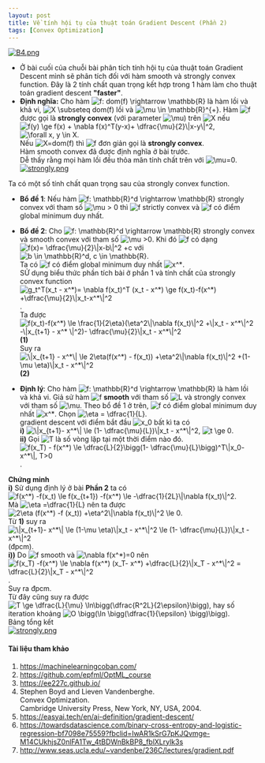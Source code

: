 ```yaml
---
layout: post
title: Về tính hội tụ của thuật toán Gradient Descent (Phần 2)
tags: [Convex Optimization]
---
```





[![B4.png](https://i.postimg.cc/B6N7nH5v/B4.png)](https://postimg.cc/TLLJky48)
  
- Ở bài cuối của chuỗi bài phân tích tính hội tụ của thuật toán Gradient Descent mình sẽ phân tích đối với hàm smooth và strongly convex function. Đây là 2 tính chất quan trọng kết hợp trong 1 hàm làm cho thuật toán gradient descent **"faster"**.
- **Định nghĩa:** Cho hàm <img src="https://i.upmath.me/svg/f%3A%20dom(f)%20%5Crightarrow%20%5Cmathbb%7BR%7D" alt="f: dom(f) \rightarrow \mathbb{R}" /> là hàm lồi và khả vi, <img src="https://i.upmath.me/svg/X%20%5Csubseteq%20dom(f)" alt="X \subseteq dom(f)" /> lồi và <img src="https://i.upmath.me/svg/%20%5Cmu%20%5Cin%20%5Cmathbb%7BR%7D%5E%7B%2B%7D" alt=" \mu \in \mathbb{R}^{+}" />. Hàm <img src="https://i.upmath.me/svg/f" alt="f" /> được gọi là **strongly convex** (với parameter <img src="https://i.upmath.me/svg/%5Cmu" alt="\mu" />) trên <img src="https://i.upmath.me/svg/X" alt="X" /> nếu  
<img src="https://i.upmath.me/svg/f(y)%20%5Cge%20f(x)%20%2B%20%5Cnabla%20f(x)%5ET(y-x)%2B%20%5Cdfrac%7B%5Cmu%7D%7B2%7D%5C%7Cx-y%5C%7C%5E2" alt="f(y) \ge f(x) + \nabla f(x)^T(y-x)+ \dfrac{\mu}{2}\|x-y\|^2" />, <img src="https://i.upmath.me/svg/%5Cforall%20x%2C%20y%20%5Cin%20X" alt="\forall x, y \in X" />.  
Nếu <img src="https://i.upmath.me/svg/X%3Ddom(f)" alt="X=dom(f)" /> thì <img src="https://i.upmath.me/svg/f" alt="f" /> đơn giản gọi là **strongly convex**.  
Hàm smooth convex đã được định nghĩa ở bài trước.  
Dễ thấy rằng mọi hàm lồi đều thỏa mãn tính chất trên với <img src="https://i.upmath.me/svg/%5Cmu%3D0" alt="\mu=0" />.  
[![strongly.png](https://i.postimg.cc/Kz9PXcFc/strongly.png)](https://postimg.cc/5YCYLV6D)  
  
Ta có một số tính chất quan trọng sau của strongly convex function.  
- **Bổ đề 1**: Nếu hàm <img src="https://i.upmath.me/svg/f%3A%20%5Cmathbb%7BR%7D%5Ed%20%5Crightarrow%20%5Cmathbb%7BR%7D" alt="f: \mathbb{R}^d \rightarrow \mathbb{R}" /> strongly convex với tham số <img src="https://i.upmath.me/svg/%5Cmu%20%3E%200" alt="\mu &gt; 0" /> thì <img src="https://i.upmath.me/svg/f" alt="f" /> strictly convex và <img src="https://i.upmath.me/svg/f" alt="f" /> có điểm global minimum duy nhất.  
- **Bổ đề 2**: Cho <img src="https://i.upmath.me/svg/f%3A%20%5Cmathbb%7BR%7D%5Ed%20%5Crightarrow%20%5Cmathbb%7BR%7D" alt="f: \mathbb{R}^d \rightarrow \mathbb{R}" /> strongly convex và smooth convex với tham số <img src="https://i.upmath.me/svg/%5Cmu%20%3E0%20" alt="\mu &gt;0 " />. Khi đó <img src="https://i.upmath.me/svg/f" alt="f" /> có dạng  
<img src="https://i.upmath.me/svg/f(x)%3D%20%5Cdfrac%7B%5Cmu%7D%7B2%7D%5C%7Cx-b%5C%7C%5E2%20%2Bc%20" alt="f(x)= \dfrac{\mu}{2}\|x-b\|^2 +c " /> với <img src="https://i.upmath.me/svg/b%20%5Cin%20%5Cmathbb%7BR%7D%5Ed%2C%20c%20%5Cin%20%5Cmathbb%7BR%7D" alt="b \in \mathbb{R}^d, c \in \mathbb{R}" />.  
Ta có <img src="https://i.upmath.me/svg/f" alt="f" /> có điểm global minimum duy nhất <img src="https://i.upmath.me/svg/x%5E*" alt="x^*" />.  
SỬ dụng biểu thức phần tích bài ở phần 1 và tính chất của strongly convex function  
<img src="https://i.upmath.me/svg/g_t%5ET(x_t%20-%20x%5E*)%3D%20%5Cnabla%20f(x_t)%5ET%20(x_t%20-%20x%5E*)%20%5Cge%20f(x_t)-f(x%5E*)%20%2B%5Cdfrac%7B%5Cmu%7D%7B2%7D%5C%7Cx_t-x%5E*%5C%7C%5E2" alt="g_t^T(x_t - x^*)= \nabla f(x_t)^T (x_t - x^*) \ge f(x_t)-f(x^*) +\dfrac{\mu}{2}\|x_t-x^*\|^2" />.    
Ta được  
<img src="https://i.upmath.me/svg/f(x_t)-f(x%5E*)%20%5Cle%20%5Cfrac%7B1%7D%7B2%5Ceta%7D(%5Ceta%5E2%5C%7C%5Cnabla%20f(x_t)%5C%7C%5E2%20%2B%5C%7Cx_t%20-%20x%5E*%5C%7C%5E2%20-%5C%7Cx_%7Bt%2B1%7D%20-%20x%5E*%20%5C%7C%5E2)-%20%5Cdfrac%7B%5Cmu%7D%7B2%7D%5C%7Cx_t%20-%20x%5E*%5C%7C%5E2%20%20" alt="f(x_t)-f(x^*) \le \frac{1}{2\eta}(\eta^2\|\nabla f(x_t)\|^2 +\|x_t - x^*\|^2 -\|x_{t+1} - x^* \|^2)- \dfrac{\mu}{2}\|x_t - x^*\|^2  " />  **(1)**  
Suy ra <img src="https://i.upmath.me/svg/%5C%7Cx_%7Bt%2B1%7D%20-%20x%5E*%5C%7C%20%5Cle%202%5Ceta(f(x%5E*)%20-%20f(x_t))%20%2B%5Ceta%5E2%5C%7C%5Cnabla%20f(x_t)%5C%7C%5E2%20%2B(1-%5Cmu%20%5Ceta)%5C%7Cx_t%20-%20x%5E*%5C%7C%5E2" alt="\|x_{t+1} - x^*\| \le 2\eta(f(x^*) - f(x_t)) +\eta^2\|\nabla f(x_t)\|^2 +(1-\mu \eta)\|x_t - x^*\|^2" /> **(2)**  

  
- **Định lý**: Cho hàm <img src="https://i.upmath.me/svg/f%3A%20%5Cmathbb%7BR%7D%5Ed%20%5Crightarrow%20%5Cmathbb%7BR%7D" alt="f: \mathbb{R}^d \rightarrow \mathbb{R}" /> là hàm lồi và khả vi.  Giả sử hàm <img src="https://i.upmath.me/svg/f" alt="f" /> **smooth** với tham số <img src="https://i.upmath.me/svg/L" alt="L" /> và strongly convex với tham số <img src="https://i.upmath.me/svg/%5Cmu" alt="\mu" />. Theo bổ đề 1 ở trên, <img src="https://i.upmath.me/svg/f" alt="f" /> có điểm global minimum duy nhất <img src="https://i.upmath.me/svg/x%5E*" alt="x^*" />. Chọn <img src="https://i.upmath.me/svg/%5Ceta%20%3D%20%5Cdfrac%7B1%7D%7BL%7D" alt="\eta = \dfrac{1}{L}" />.  
gradient descent với điểm bắt đầu <img src="https://i.upmath.me/svg/x_0" alt="x_0" /> bất kì ta có  
**i)**  <img src="https://i.upmath.me/svg/%5C%7Cx_%7Bt%2B1%7D-%20x%5E*%5C%7C%20%5Cle%20(1-%20%5Cdfrac%7B%5Cmu%7D%7BL%7D)%5C%7Cx_t%20-%20x%5E*%5C%7C%5E2" alt="\|x_{t+1}- x^*\| \le (1- \dfrac{\mu}{L})\|x_t - x^*\|^2" />, <img src="https://i.upmath.me/svg/t%20%5Cge%200" alt="t \ge 0" />.  
**ii)** Gọi <img src="https://i.upmath.me/svg/T" alt="T" /> là số vòng lặp tại một thời điểm nào đó.  
<img src="https://i.upmath.me/svg/f(x_T)%20-%20f(x%5E*)%20%5Cle%20%5Cdfrac%7BL%7D%7B2%7D%5Cbigg(1-%20%5Cdfrac%7B%5Cmu%7D%7BL%7D%5Cbigg)%5ET%5C%7Cx_0-%20x%5E*%5C%7C%2C%20T%3E0" alt="f(x_T) - f(x^*) \le \dfrac{L}{2}\bigg(1- \dfrac{\mu}{L}\bigg)^T\|x_0- x^*\|, T&gt;0" />.  
  
**Chứng minh**  
**i)** Sử dụng định lý ở bài **Phần 2** ta có <img src="https://i.upmath.me/svg/f(x%5E*)%20-f(x_t)%20%5Cle%20f(x_%7Bt%2B1%7D)%20-f(x%5E*)%20%5Cle%20-%5Cdfrac%7B1%7D%7B2L%7D%5C%7C%5Cnabla%20f(x_t)%5C%7C%5E2" alt="f(x^*) -f(x_t) \le f(x_{t+1}) -f(x^*) \le -\dfrac{1}{2L}\|\nabla f(x_t)\|^2" />.  
Mà <img src="https://i.upmath.me/svg/%5Ceta%20%3D%5Cdfrac%7B1%7D%7BL%7D" alt="\eta =\dfrac{1}{L}" /> nên ta được <img src="https://i.upmath.me/svg/2%5Ceta%20(f(x%5E*)%20-f%20(x_t))%20%2B%5Ceta%5E2%5C%7C%5Cnabla%20f(x_t)%5C%7C%5E2%20%5Cle%200" alt="2\eta (f(x^*) -f (x_t)) +\eta^2\|\nabla f(x_t)\|^2 \le 0" />.  
Từ **1)** suy ra <img src="https://i.upmath.me/svg/%5C%7Cx_%7Bt%2B1%7D-%20x%5E*%5C%7C%20%5Cle%20(1-%5Cmu%20%5Ceta)%5C%7Cx_t%20-%20x%5E*%5C%7C%5E2%20%5Cle%20%20(1-%20%5Cdfrac%7B%5Cmu%7D%7BL%7D)%5C%7Cx_t%20-%20x%5E*%5C%7C%5E2" alt="\|x_{t+1}- x^*\| \le (1-\mu \eta)\|x_t - x^*\|^2 \le  (1- \dfrac{\mu}{L})\|x_t - x^*\|^2" /> (đpcm).  
**i))** Do <img src="https://i.upmath.me/svg/f" alt="f" /> smooth và <img src="https://i.upmath.me/svg/%5Cnabla%20f(x%5E*)%3D0" alt="\nabla f(x^*)=0" /> nên  
<img src="https://i.upmath.me/svg/f(x_T)%20-f(x%5E*)%20%5Cle%20%5Cnabla%20f(x%5E*)%20(x_T-%20x%5E*)%20%2B%5Cdfrac%7BL%7D%7B2%7D%5C%7Cx_T%20-%20x%5E*%5C%7C%5E2%20%3D%20%5Cdfrac%7BL%7D%7B2%7D%5C%7Cx_T%20-%20x%5E*%5C%7C%5E2" alt="f(x_T) -f(x^*) \le \nabla f(x^*) (x_T- x^*) +\dfrac{L}{2}\|x_T - x^*\|^2 = \dfrac{L}{2}\|x_T - x^*\|^2" />.  
Suy ra đpcm.  
Từ đây cũng suy ra được <img src="https://i.upmath.me/svg/T%20%5Cge%20%5Cdfrac%7BL%7D%7B%5Cmu%7D%20%5Cln%5Cbigg(%5Cdfrac%7BR%5E2L%7D%7B2%5Cepsilon%7D%5Cbigg)" alt="T \ge \dfrac{L}{\mu} \ln\bigg(\dfrac{R^2L}{2\epsilon}\bigg)" />, hay số iteration khoảng <img src="https://i.upmath.me/svg/O%20%5Cbigg(%5Cln%20%5Cbigg(%5Cdfrac%7B1%7D%7B%5Cepsilon%7D%20%5Cbigg)%5Cbigg)" alt="O \bigg(\ln \bigg(\dfrac{1}{\epsilon} \bigg)\bigg)" />.    
Bảng tổng kết  
[![strongly.png](https://i.postimg.cc/JzwGxRhk/strongly.png)](https://postimg.cc/ykP1Y4c1)
#### Tài liệu tham khảo  
1. https://machinelearningcoban.com/
2. https://github.com/epfml/OptML_course
3. https://ee227c.github.io/
4. Stephen Boyd and Lieven Vandenberghe.  
Convex Optimization.  
Cambridge University Press, New York, NY, USA, 2004.  
5. https://easyai.tech/en/ai-definition/gradient-descent/
6. https://towardsdatascience.com/binary-cross-entropy-and-logistic-regression-bf7098e75559?fbclid=IwAR1kSrG7pKJQvmge-M14CUkhjsZ0nlFA1Tw_4tBDWnBkBP8_fblXLrylk3s  
7. http://www.seas.ucla.edu/~vandenbe/236C/lectures/gradient.pdf